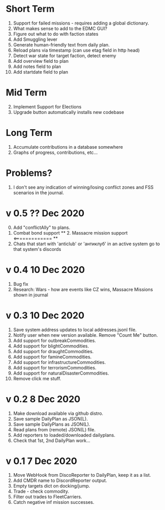 Short Term
==========
1. Support for failed missions - requires adding a global dictionary.
1. What makes sense to add to the EDMC GUI?
1. Figure out what to do with faction states
1. Add Smuggling lever
1. Generate human-friendly text from daily plan.
1. Reload plans via timestamp (can use etag field in http head)
1. Detect war state for target faction, detect enemy
1. Add overview field to plan
1. Add notes field to plan
1. Add startdate field to plan


Mid Term
========
2. Implement Support for Elections
3. Upgrade button automatically installs new codebase

Long Term
=========
1. Accumulate contributions in a database somewhere
2. Graphs of progress, contributions, etc...
  
Problems?
=========
1. I don't see any indication of winning/losing conflict zones and FSS scenarios in the journal.

v 0.5 ?? Dec 2020
=================
0. Add "conflictAlly" to plans.
1. Combat bond support
** 2. Massacre mission support <============= **
3. Chats that start with 'anticlub' or 'антиклуб' in an active system go to that system's discords


v 0.4 10 Dec 2020
=================
1. Bug fix
1. Research: Wars - how are events like CZ wins, Massacre Missions shown in journal

v 0.3 10 Dec 2020
=================
1. Save system address updates to local addresses.jsonl file.
2. Notify user when new version available.  Remove "Count Me" button.
3. Add support for outbreakCommodities.
4. Add support for blightCommodities.
5. Add support for draughtCommodities.
6. Add support for famineCommodities.
7. Add support for infrastructureCommodities.
8. Add support for terrorismCommodities.
9. Add support for naturalDisasterCommodities.
9. Remove click me stuff.

v 0.2 8 Dec 2020
================
1. Make download available via github distro.
1. Save sample DailyPlan as JSON(L).
1. Save sample DailyPlans as JSON(L).
1. Read plans from (remote) JSON(L) file.
1. Add reporters to loaded/downloaded dailyplans.
1. Check that 1st, 2nd DailyPlan work... 

v 0.1 7 Dec 2020
================
1. Move WebHook from DiscoReporter to DailyPlan, keep it as a list.
1. Add CMDR name to DiscordReporter output.
1. Empty targets dict on docking/jump.
1. Trade - check commodity.
1. Filter out trades to FleetCarriers.
1. Catch negative inf mission successes.
